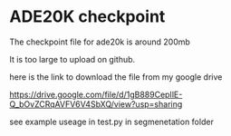 # ADE20K checkpoint

The checkpoint file for ade20k is around 200mb

It is too large to upload on github.

here is the link to download the file from my google drive

https://drive.google.com/file/d/1gB889CepIlE-Q_bOvZCRqAVFV6V4SbXQ/view?usp=sharing

see example useage in test.py in segmenetation folder
